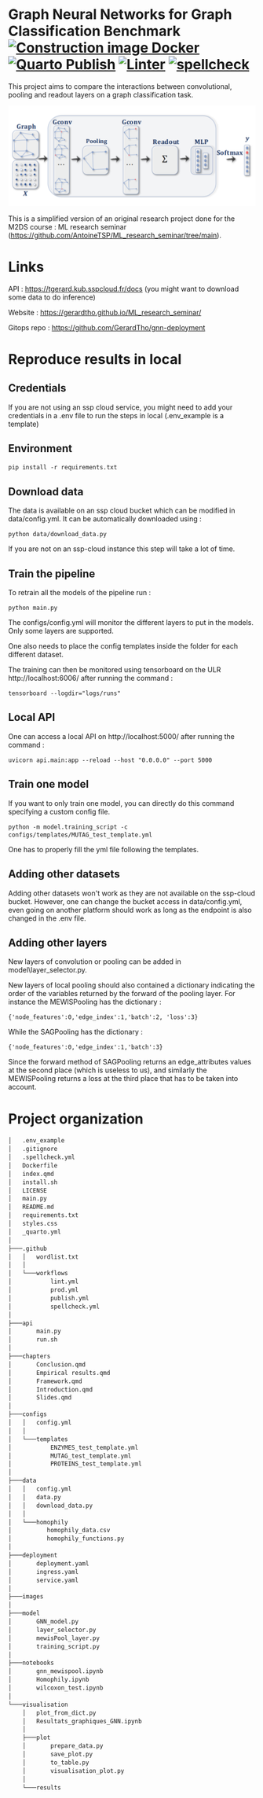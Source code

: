 # Graph Neural Networks for Graph Classification Benchmark [![Construction image Docker](https://github.com/GerardTho/ML_research_seminar/actions/workflows/prod.yml/badge.svg)](https://github.com/GerardTho/ML_research_seminar/actions/workflows/prod.yml) [![Quarto Publish](https://github.com/GerardTho/ML_research_seminar/actions/workflows/publish.yml/badge.svg)](https://github.com/GerardTho/ML_research_seminar/actions/workflows/publish.yml) [![Linter](https://github.com/GerardTho/ML_research_seminar/actions/workflows/lint.yml/badge.svg)](https://github.com/GerardTho/ML_research_seminar/actions/workflows/lint.yml) [![spellcheck](https://github.com/GerardTho/ML_research_seminar/actions/workflows/spellcheck.yml/badge.svg)](https://github.com/GerardTho/ML_research_seminar/actions/workflows/spellcheck.yml)

This project aims to compare the interactions between convolutional, pooling and readout layers on a graph classification task.

![plot](./images/standard_archi.png)

This is a simplified version of an original research project done for the M2DS course : ML research seminar (https://github.com/AntoineTSP/ML_research_seminar/tree/main).

# Links

API : https://tgerard.kub.sspcloud.fr/docs (you might want to download some data to do inference)

Website : https://gerardtho.github.io/ML_research_seminar/

Gitops repo : https://github.com/GerardTho/gnn-deployment

# Reproduce results in local

## Credentials

If you are not using an ssp cloud service, you might need to add your credentials in a .env file to run the steps in local (.env_example is a template)

## Environment

```
pip install -r requirements.txt
```

## Download data

The data is available on an ssp cloud bucket which can be modified in data/config.yml. It can be automatically downloaded using :

```
python data/download_data.py 
```

If you are not on an ssp-cloud instance this step will take a lot of time.

## Train the pipeline

To retrain all the models of the pipeline run :

```
python main.py
```

The configs/config.yml will monitor the different layers to put in the models. Only some layers are supported.

One also needs to place the config templates inside the folder for each different dataset.

The training can then be monitored using tensorboard on the ULR http://localhost:6006/ after running the command :

```
tensorboard --logdir="logs/runs"
```

## Local API

One can access a local API on http://localhost:5000/ after running the command :

```
uvicorn api.main:app --reload --host "0.0.0.0" --port 5000
```

## Train one model

If you want to only train one model, you can directly do this command specifying a custom config file.

```
python -m model.training_script -c configs/templates/MUTAG_test_template.yml
```

One has to properly fill the yml file following the templates.

## Adding other datasets 

Adding other datasets won't work as they are not available on the ssp-cloud bucket. However, one can change the bucket access in data/config.yml, even going on another platform should work as long as the endpoint is also changed in the .env file.

## Adding other layers

New layers of convolution or pooling can be added in model\layer_selector.py.

New layers of local pooling should also contained a dictionary indicating the order of the variables returned by the forward of the pooling layer. For instance the MEWISPooling has the dictionary : 

```
{'node_features':0,'edge_index':1,'batch':2, 'loss':3}
```

While the SAGPooling has the dictionary :

```
{'node_features':0,'edge_index':1,'batch':3}
```

Since the forward method of SAGPooling returns an edge_attributes values at the second place (which is useless to us), and similarly the MEWISPooling returns a 
loss at the third place that has to be taken into account.

# Project organization

```bash
│   .env_example
│   .gitignore
│   .spellcheck.yml
│   Dockerfile
│   index.qmd
│   install.sh
│   LICENSE
│   main.py
│   README.md
│   requirements.txt
│   styles.css
│   _quarto.yml
│
├───.github
│   │   wordlist.txt
│   │
│   └───workflows
│           lint.yml
│           prod.yml
│           publish.yml
│           spellcheck.yml
│
├───api
│       main.py
│       run.sh
│
├───chapters
│       Conclusion.qmd
│       Empirical results.qmd
│       Framework.qmd
│       Introduction.qmd
│       Slides.qmd
│
├───configs
│   │   config.yml
│   │
│   └───templates
│           ENZYMES_test_template.yml
│           MUTAG_test_template.yml
│           PROTEINS_test_template.yml
│
├───data
│   │   config.yml
│   │   data.py
│   │   download_data.py
│   │
│   └───homophily
│          homophily_data.csv
│          homophily_functions.py
│
├───deployment
│       deployment.yaml
│       ingress.yaml
│       service.yaml
│
├───images
│
├───model
│       GNN_model.py
│       layer_selector.py
│       mewisPool_layer.py
│       training_script.py
│
├───notebooks
│       gnn_mewispool.ipynb
│       Homophily.ipynb
│       wilcoxon_test.ipynb
│
└───visualisation
    │   plot_from_dict.py
    │   Resultats_graphiques_GNN.ipynb
    │
    ├───plot
    │       prepare_data.py
    │       save_plot.py
    │       to_table.py
    │       visualisation_plot.py
    │
    └───results

```
